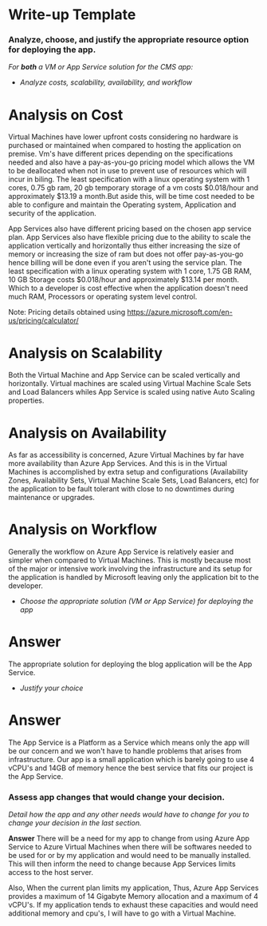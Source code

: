 # Write-up Template

### Analyze, choose, and justify the appropriate resource option for deploying the app.

*For **both** a VM or App Service solution for the CMS app:*
- *Analyze costs, scalability, availability, and workflow*

# Analysis on Cost
Virtual Machines have lower upfront costs considering no hardware is purchased or maintained when compared to hosting the application on premise. Vm's have different prices depending on the specifications needed and also have a pay-as-you-go pricing model which allows the VM to be deallocated when not in use to prevent use of resources which will incur in biling. The least specification with a linux operating system with 1 cores, 0.75 gb ram, 20 gb temporary storage of a vm costs $0.018/hour and approximately $13.19 a month.But aside this, will be time cost needed to be able to configure and maintain the Operating system, Application and security of the application. 

App Services also have different pricing based on the chosen app service plan. App Services also have flexible pricing due to the ability to scale the application vertically and horizontally thus either increasing the size of memory or increasing the size of ram but does not offer pay-as-you-go hence billing will be done even if you aren't using the service plan. The least specification with a linux operating system with 1 core, 1.75 GB RAM, 10 GB Storage costs $0.018/hour and approximately $13.14 per month. Which to a developer is cost effective when the application doesn't need much RAM, Processors or operating system level control.

Note: Pricing details obtained using https://azure.microsoft.com/en-us/pricing/calculator/

# Analysis on Scalability
Both the Virtual Machine and App Service can be scaled vertically and horizontally. Virtual machines are scaled using Virtual Machine Scale Sets and Load Balancers whiles App Service is scaled using native Auto Scaling properties.


# Analysis on Availability
As far as accessibility is concerned, Azure Virtual Machines by far have more availability than Azure App Services. And this is in the Virtual Machines is accomplished by extra setup and configurations (Availability Zones, Availability Sets, Virtual Machine Scale Sets, Load Balancers, etc) for the application to be fault tolerant with close to no downtimes during maintenance or upgrades. 


# Analysis on Workflow
Generally the workflow on Azure App Service is relatively easier and simpler when compared to Virtual Machines. This is mostly because most of the major or intensive work involving the infrastructure and its setup for the application is handled by Microsoft leaving only the application bit to the developer.



- *Choose the appropriate solution (VM or App Service) for deploying the app*

# Answer
The appropriate solution for deploying the blog application will be the App Service.


- *Justify your choice*

# Answer
The App Service is a Platform as a Service which means only the app will be our concern and we won't have to handle problems that arises from infrastructure. Our app is a small application which is barely going to use 4 vCPU's and 14GB of memory hence the best service that fits our project is the App Service.



### Assess app changes that would change your decision.

*Detail how the app and any other needs would have to change for you to change your decision in the last section.* 

**Answer**
There will be a need for my app to change from using Azure App Service to Azure Virtual Machines when there will be softwares needed to be used for or by my application and would need to be manually installed. This will then inform the need to change because App Services limits access to the host server. 

Also, When the current plan limits my application, Thus, Azure App Services provides a maximum of 14 Gigabyte Memory allocation and a maximum of 4 vCPU's. If my application tends to exhaust these capacities and would need additional memory and cpu's, I will have to go with a Virtual Machine. 